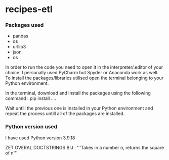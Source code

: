 # recipes-etl

### Packages used
- pandas
- os
- urllib3
- json
- os

In order to run the code you need to open it in the interpreter/.editor of your choice. I personally used PyCharm but Spyder or Anaconda work as well. To install the packages/libraries utilised open the terminal belonging to your Python environment.

In the terminal, download and install the packages using the following command : pip install .... 

Wait untill the previous one is installed in your Python environment and repeat the process untill all of the packages are installed. 


### Python version used
I have used Python version 3.9.18  

ZET OVERAL DOCTSTRINGS BIJ :  '''Takes in a number n, returns the square of n'''
